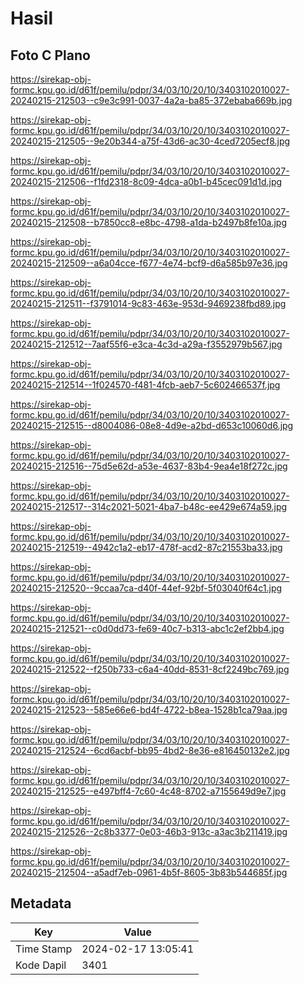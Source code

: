 # Hasil

## Foto C Plano

https://sirekap-obj-formc.kpu.go.id/d61f/pemilu/pdpr/34/03/10/20/10/3403102010027-20240215-212503--c9e3c991-0037-4a2a-ba85-372ebaba669b.jpg

https://sirekap-obj-formc.kpu.go.id/d61f/pemilu/pdpr/34/03/10/20/10/3403102010027-20240215-212505--9e20b344-a75f-43d6-ac30-4ced7205ecf8.jpg

https://sirekap-obj-formc.kpu.go.id/d61f/pemilu/pdpr/34/03/10/20/10/3403102010027-20240215-212506--f1fd2318-8c09-4dca-a0b1-b45cec091d1d.jpg

https://sirekap-obj-formc.kpu.go.id/d61f/pemilu/pdpr/34/03/10/20/10/3403102010027-20240215-212508--b7850cc8-e8bc-4798-a1da-b2497b8fe10a.jpg

https://sirekap-obj-formc.kpu.go.id/d61f/pemilu/pdpr/34/03/10/20/10/3403102010027-20240215-212509--a6a04cce-f677-4e74-bcf9-d6a585b97e36.jpg

https://sirekap-obj-formc.kpu.go.id/d61f/pemilu/pdpr/34/03/10/20/10/3403102010027-20240215-212511--f3791014-9c83-463e-953d-9469238fbd89.jpg

https://sirekap-obj-formc.kpu.go.id/d61f/pemilu/pdpr/34/03/10/20/10/3403102010027-20240215-212512--7aaf55f6-e3ca-4c3d-a29a-f3552979b567.jpg

https://sirekap-obj-formc.kpu.go.id/d61f/pemilu/pdpr/34/03/10/20/10/3403102010027-20240215-212514--1f024570-f481-4fcb-aeb7-5c602466537f.jpg

https://sirekap-obj-formc.kpu.go.id/d61f/pemilu/pdpr/34/03/10/20/10/3403102010027-20240215-212515--d8004086-08e8-4d9e-a2bd-d653c10060d6.jpg

https://sirekap-obj-formc.kpu.go.id/d61f/pemilu/pdpr/34/03/10/20/10/3403102010027-20240215-212516--75d5e62d-a53e-4637-83b4-9ea4e18f272c.jpg

https://sirekap-obj-formc.kpu.go.id/d61f/pemilu/pdpr/34/03/10/20/10/3403102010027-20240215-212517--314c2021-5021-4ba7-b48c-ee429e674a59.jpg

https://sirekap-obj-formc.kpu.go.id/d61f/pemilu/pdpr/34/03/10/20/10/3403102010027-20240215-212519--4942c1a2-eb17-478f-acd2-87c21553ba33.jpg

https://sirekap-obj-formc.kpu.go.id/d61f/pemilu/pdpr/34/03/10/20/10/3403102010027-20240215-212520--9ccaa7ca-d40f-44ef-92bf-5f03040f64c1.jpg

https://sirekap-obj-formc.kpu.go.id/d61f/pemilu/pdpr/34/03/10/20/10/3403102010027-20240215-212521--c0d0dd73-fe69-40c7-b313-abc1c2ef2bb4.jpg

https://sirekap-obj-formc.kpu.go.id/d61f/pemilu/pdpr/34/03/10/20/10/3403102010027-20240215-212522--f250b733-c6a4-40dd-8531-8cf2249bc769.jpg

https://sirekap-obj-formc.kpu.go.id/d61f/pemilu/pdpr/34/03/10/20/10/3403102010027-20240215-212523--585e66e6-bd4f-4722-b8ea-1528b1ca79aa.jpg

https://sirekap-obj-formc.kpu.go.id/d61f/pemilu/pdpr/34/03/10/20/10/3403102010027-20240215-212524--6cd6acbf-bb95-4bd2-8e36-e816450132e2.jpg

https://sirekap-obj-formc.kpu.go.id/d61f/pemilu/pdpr/34/03/10/20/10/3403102010027-20240215-212525--e497bff4-7c60-4c48-8702-a7155649d9e7.jpg

https://sirekap-obj-formc.kpu.go.id/d61f/pemilu/pdpr/34/03/10/20/10/3403102010027-20240215-212526--2c8b3377-0e03-46b3-913c-a3ac3b211419.jpg

https://sirekap-obj-formc.kpu.go.id/d61f/pemilu/pdpr/34/03/10/20/10/3403102010027-20240215-212504--a5adf7eb-0961-4b5f-8605-3b83b544685f.jpg


## Metadata

| Key        | Value               |
| ---------- | ------------------- |
| Time Stamp | 2024-02-17 13:05:41 |
| Kode Dapil | 3401                |




